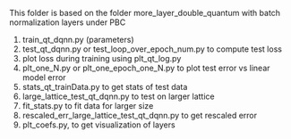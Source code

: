 This folder is based on the folder more_layer_double_quantum
with batch normalization layers
under PBC

1. train_qt_dqnn.py  (parameters)
2. test_qt_dqnn.py or test_loop_over_epoch_num.py to compute test loss
3. plot loss during training using plt_qt_log.py
4. plt_one_N.py or plt_one_epoch_one_N.py to plot test error  vs linear model error
5. stats_qt_trainData.py to get stats of test data
6. large_lattice_test_qt_dqnn.py to test on larger lattice
7. fit_stats.py to fit data for larger size
8. rescaled_err_large_lattice_test_qt_dqnn.py to get rescaled error
9. plt_coefs.py, to get visualization of layers